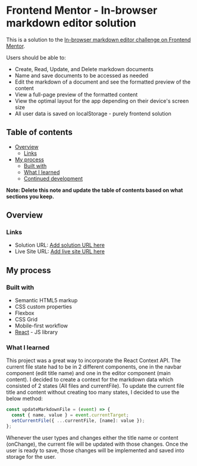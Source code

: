 # Frontend Mentor - In-browser markdown editor solution

This is a solution to the [In-browser markdown editor challenge on Frontend Mentor](https://www.frontendmentor.io/challenges/inbrowser-markdown-editor-r16TrrQX9).

Users should be able to:

- Create, Read, Update, and Delete markdown documents
- Name and save documents to be accessed as needed
- Edit the markdown of a document and see the formatted preview of the content
- View a full-page preview of the formatted content
- View the optimal layout for the app depending on their device's screen size
- All user data is saved on localStorage - purely frontend solution

## Table of contents

- [Overview](#overview)
  - [Links](#links)
- [My process](#my-process)
  - [Built with](#built-with)
  - [What I learned](#what-i-learned)
  - [Continued development](#continued-development)

**Note: Delete this note and update the table of contents based on what sections you keep.**

## Overview

### Links

- Solution URL: [Add solution URL here](https://your-solution-url.com)
- Live Site URL: [Add live site URL here](https://your-live-site-url.com)

## My process

### Built with

- Semantic HTML5 markup
- CSS custom properties
- Flexbox
- CSS Grid
- Mobile-first workflow
- [React](https://reactjs.org/) - JS library

### What I learned

This project was a great way to incorporate the React Context API. The current file state had to be in 2 different components, one in the navbar component (edit title name) and one in the editor component (main content). I decided to create a context for the markdown data which consisted of 2 states (All files and currentFile). To update the current file title and content without creating too many states, I decided to use the below method:

```js
const updateMarkdownFile = (event) => {
  const { name, value } = event.currentTarget;
  setCurrentFile({ ...currentFile, [name]: value });
};
```

Whenever the user types and changes either the title name or content (onChange), the current file will be updated with those changes. Once the user is ready to save, those changes will be implemented and saved into storage for the user.

